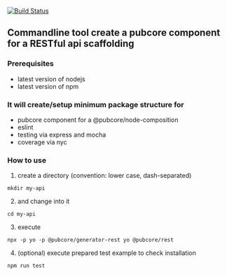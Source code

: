 [![Build Status](https://travis-ci.org/pubcore/generator-rest.svg?branch=master)](https://travis-ci.org/pubcore/generator-rest)

## Commandline tool create a pubcore component for a RESTful api scaffolding

### Prerequisites
* latest version of nodejs
* latest version of npm

### It will create/setup minimum package structure for
* pubcore component for a @pubcore/node-composition
* eslint
* testing via express and mocha
* coverage via nyc

### How to use
1) create a directory
(convention: lower case, dash-separated)
```
mkdir my-api
```

2) and change into it
```
cd my-api
```

3) execute
```
npx -p yo -p @pubcore/generator-rest yo @pubcore/rest
```

4) (optional) execute prepared test example to check installation
```
npm run test
```